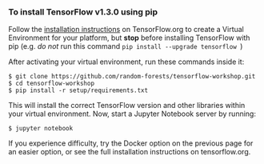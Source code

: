 ### To install TensorFlow v1.3.0 using pip

Follow the [installation instructions](https://www.tensorflow.org/install/) on TensorFlow.org to create a Virtual Environment for your platform, but **stop** before installing TensorFlow with pip (e.g. *do not* run this  command ```pip install --upgrade tensorflow ```)

After activating your virtual environment, run these commands inside it:

```
$ git clone https://github.com/random-forests/tensorflow-workshop.git
$ cd tensorflow-workshop
$ pip install -r setup/requirements.txt
```

This will install the correct TensorFlow version and other libraries within your virtual environment. Now, start a Jupyter Notebook server by running:

```$ jupyter notebook```

If you experience difficulty, try the Docker option on the previous page for an easier option, or see the full installation instructions on tensorflow.org.
